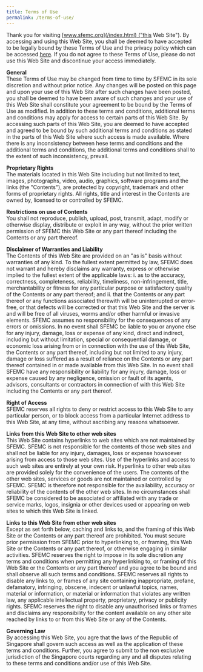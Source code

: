 ```yaml
---
title: Terms of Use
permalink: /terms-of-use/
---
```

Thank you for visiting [www.sfemc.org](/index.html) ("this Web Site"). By accessing and using this Web Site, you shall be deemed to have accepted to be legally bound by these Terms of Use and the privacy policy which can be accessed [here](/privacy/). If you do not agree to these Terms of Use, please do not use this Web Site and discontinue your access immediately.

**General**  
These Terms of Use may be changed from time to time by SFEMC in its sole discretion and without prior notice. Any changes will be posted on this page and upon your use of this Web Site after such changes have been posted, you shall be deemed to have been aware of such changes and your use of this Web Site shall constitute your agreement to be bound by the Terms of Use as modified. In addition to these terms and conditions, additional terms and conditions may apply for access to certain parts of this Web Site. By accessing such parts of this Web Site, you are deemed to have accepted and agreed to be bound by such additional terms and conditions as stated in the parts of this Web Site where such access is made available. Where there is any inconsistency between hese terms and conditions and the additional terms and conditions, the additional terms and conditions shall to the extent of such inconsistency, prevail.

**Proprietary Rights**  
The materials located in this Web Site including but not limited to text, images, photographs, video, audio, graphics, software programs and the links (the "Contents"), are protected by copyright, trademark and other forms of proprietary rights. All rights, title and interest in the Contents are owned by, licensed to or controlled by SFEMC.

**Restrictions on use of Contents**  
You shall not reproduce, publish, upload, post, transmit, adapt, modify or otherwise display, distribute or exploit in any way, without the prior written permission of SFEMC this Web Site or any part thereof including the Contents or any part thereof.

**Disclaimer of Warranties and Liability**  
The Contents of this Web Site are provided on an "as is" basis without warranties of any kind. To the fullest extent permitted by law, SFEMC does not warrant and hereby disclaims any warranty, express or otherwise implied to the fullest extent of the applicable laws: i. as to the accuracy, correctness, completeness, reliability, timeliness, non-infringement, title, merchantability or fitness for any particular purpose or satisfactory quality of the Contents or any part thereof; and ii. that the Contents or any part thereof or any functions associated therewith will be uninterrupted or error-free, or that defects will be corrected or that this Web Site and the server is and will be free of all viruses, worms and/or other harmful or invasive elements. SFEMC assumes no responsibility for the consequences of any errors or omissions. In no event shall SFEMC be liable to you or anyone else for any injury, damage, loss or expense of any kind, direct and indirect, including but without limitation, special or consequential damage, or economic loss arising from or in connection with the use of this Web Site, the Contents or any part thereof, including but not limited to any injury, damage or loss suffered as a result of reliance on the Contents or any part thereof contained in or made available from this Web Site. In no event shall SFEMC have any responsibility or liability for any injury, damage, loss or expense caused by any negligence, omission or fault of its agents, advisors, consultants or contractors in connection of with this Web Site including the Contents or any part thereof.

**Right of Access**  
SFEMC reserves all rights to deny or restrict access to this Web Site to any particular person, or to block access from a particular Internet address to this Web Site, at any time, without ascribing any reasons whatsoever.

**Links from this Web Site to other web sites**  
This Web Site contains hyperlinks to web sites which are not maintained by SFEMC. SFEMC is not responsible for the contents of those web sites and shall not be liable for any injury, damages, loss or expense howsoever arising from access to those web sites. Use of the hyperlinks and access to such web sites are entirely at your own risk. Hyperlinks to other web sites are provided solely for the convenience of the users. The contents of the other web sites, services or goods are not maintained or controlled by SFEMC. SFEMC is therefore not responsible for the availability, accuracy or reliability of the contents of the other web sites. In no circumstances shall SFEMC be considered to be associated or affiliated with any trade or service marks, logos, insignia or other devices used or appearing on web sites to which this Web Site is linked.

**Links to this Web Site from other web sites**  
Except as set forth below, caching and links to, and the framing of this Web Site or the Contents or any part thereof are prohibited. You must secure prior permission from SFEMC prior to hyperlinking to, or framing, this Web Site or the Contents or any part thereof, or otherwise engaging in similar activities. SFEMC reserves the right to impose in its sole discretion any terms and conditions when permitting any hyperlinking to, or framing of this Web Site or the Contents or any part thereof and you agree to be bound and shall observe all such terms and conditions. SFEMC reserves all rights to disable any links to, or frames of any site containing inappropriate, profane, defamatory, infringing, obscene, indecent or unlawful topics, names, material or information, or material or information that violates any written law, any applicable intellectual property, proprietary, privacy or publicity rights. SFEMC reserves the right to disable any unauthorised links or frames and disclaims any responsibility for the content available on any other site reached by links to or from this Web Site or any of the Contents.

**Governing Law**  
By accessing this Web Site, you agre that the laws of the Republic of Singapore shall govern such access as well as the application of these terms and conditions. Further, you agree to submit to the non exclusive jurisdiction of the Singapore courts regarding any and all disputes relating to these terms and conditions and/or use of this Web Site.